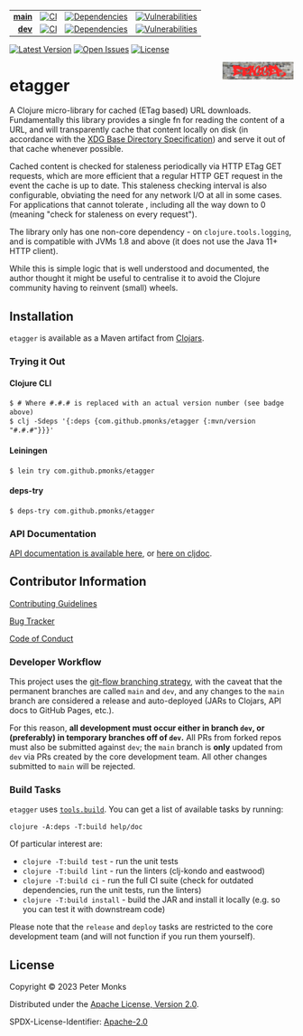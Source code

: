 | | | | |
|---:|:---:|:---:|:---:|
| [**main**](https://github.com/pmonks/etagger/tree/main) | [![CI](https://github.com/pmonks/etagger/workflows/CI/badge.svg?branch=main)](https://github.com/pmonks/etagger/actions?query=workflow%3ACI+branch%3Amain) | [![Dependencies](https://github.com/pmonks/etagger/workflows/dependencies/badge.svg?branch=main)](https://github.com/pmonks/etagger/actions?query=workflow%3Adependencies+branch%3Amain) | [![Vulnerabilities](https://github.com/pmonks/etagger/workflows/vulnerabilities/badge.svg?branch=main)](https://pmonks.github.io/etagger/nvd/dependency-check-report.html) |
| [**dev**](https://github.com/pmonks/etagger/tree/dev)  | [![CI](https://github.com/pmonks/etagger/workflows/CI/badge.svg?branch=dev)](https://github.com/pmonks/etagger/actions?query=workflow%3ACI+branch%3Adev) | [![Dependencies](https://github.com/pmonks/etagger/workflows/dependencies/badge.svg?branch=dev)](https://github.com/pmonks/etagger/actions?query=workflow%3Adependencies+branch%3Adev) | [![Vulnerabilities](https://github.com/pmonks/etagger/workflows/vulnerabilities/badge.svg?branch=dev)](https://github.com/pmonks/etagger/actions?query=workflow%3Avulnerabilities+branch%3Adev) |

[![Latest Version](https://img.shields.io/clojars/v/com.github.pmonks/etagger)](https://clojars.org/com.github.pmonks/etagger/) [![Open Issues](https://img.shields.io/github/issues/pmonks/etagger.svg)](https://github.com/pmonks/etagger/issues) [![License](https://img.shields.io/github/license/pmonks/etagger.svg)](https://github.com/pmonks/etagger/blob/main/LICENSE)


<img alt="etagger logo: a street art image of a brick wall with a red tag scrawled across it that says 'etagger'" align="right" width="25%" src="https://raw.githubusercontent.com/pmonks/etagger/main/etagger-logo.png">

# etagger

A Clojure micro-library for cached (ETag based) URL downloads.  Fundamentally this library provides a single fn for reading the content of a URL, and will transparently cache that content locally on disk (in accordance with the [XDG Base Directory Specification](https://specifications.freedesktop.org/basedir-spec/basedir-spec-latest.html)) and serve it out of that cache whenever possible.

Cached content is checked for staleness periodically via HTTP ETag GET requests, which are more efficient that a regular HTTP GET request in the event the cache is up to date.  This staleness checking interval is also configurable, obviating the need for any network I/O at all in some cases.  For applications that cannot tolerate , including all the way down to 0 (meaning "check for staleness on every request").

The library only has one non-core dependency - on `clojure.tools.logging`, and is compatible with JVMs 1.8 and above (it does not use the Java 11+ HTTP client).

While this is simple logic that is well understood and documented, the author thought it might be useful to centralise it to avoid the Clojure community having to reinvent (small) wheels.

## Installation

`etagger` is available as a Maven artifact from [Clojars](https://clojars.org/com.github.pmonks/etagger).

### Trying it Out

#### Clojure CLI

```shell
$ # Where #.#.# is replaced with an actual version number (see badge above)
$ clj -Sdeps '{:deps {com.github.pmonks/etagger {:mvn/version "#.#.#"}}}'
```

#### Leiningen

```shell
$ lein try com.github.pmonks/etagger
```

#### deps-try

```shell
$ deps-try com.github.pmonks/etagger
```

### API Documentation

[API documentation is available here](https://pmonks.github.io/etagger/), or [here on cljdoc](https://cljdoc.org/d/com.github.pmonks/etagger/).

## Contributor Information

[Contributing Guidelines](https://github.com/pmonks/etagger/blob/main/.github/CONTRIBUTING.md)

[Bug Tracker](https://github.com/pmonks/etagger/issues)

[Code of Conduct](https://github.com/pmonks/etagger/blob/main/.github/CODE_OF_CONDUCT.md)

### Developer Workflow

This project uses the [git-flow branching strategy](https://nvie.com/posts/a-successful-git-branching-model/), with the caveat that the permanent branches are called `main` and `dev`, and any changes to the `main` branch are considered a release and auto-deployed (JARs to Clojars, API docs to GitHub Pages, etc.).

For this reason, **all development must occur either in branch `dev`, or (preferably) in temporary branches off of `dev`.**  All PRs from forked repos must also be submitted against `dev`; the `main` branch is **only** updated from `dev` via PRs created by the core development team.  All other changes submitted to `main` will be rejected.

### Build Tasks

`etagger` uses [`tools.build`](https://clojure.org/guides/tools_build). You can get a list of available tasks by running:

```
clojure -A:deps -T:build help/doc
```

Of particular interest are:

* `clojure -T:build test` - run the unit tests
* `clojure -T:build lint` - run the linters (clj-kondo and eastwood)
* `clojure -T:build ci` - run the full CI suite (check for outdated dependencies, run the unit tests, run the linters)
* `clojure -T:build install` - build the JAR and install it locally (e.g. so you can test it with downstream code)

Please note that the `release` and `deploy` tasks are restricted to the core development team (and will not function if you run them yourself).

## License

Copyright © 2023 Peter Monks

Distributed under the [Apache License, Version 2.0](http://www.apache.org/licenses/LICENSE-2.0).

SPDX-License-Identifier: [Apache-2.0](https://spdx.org/licenses/Apache-2.0)
